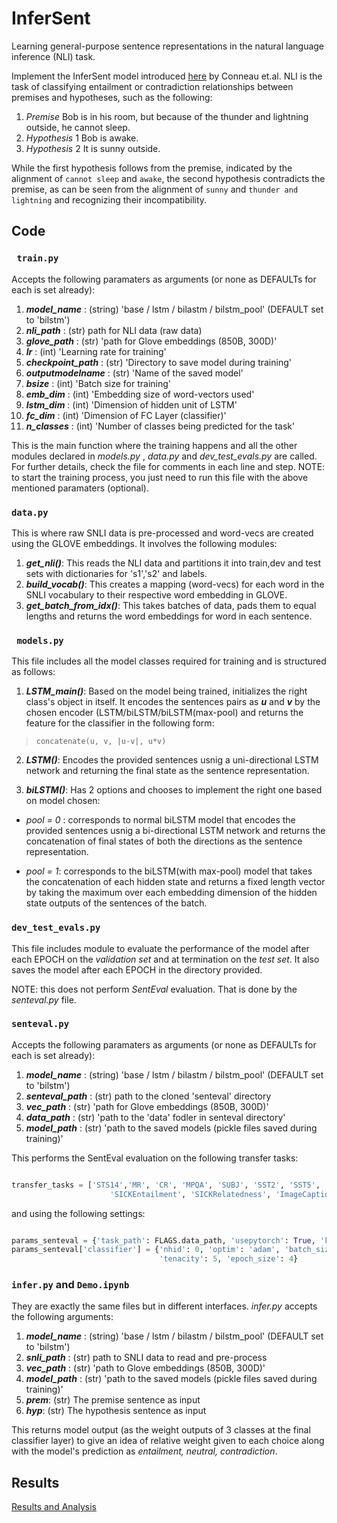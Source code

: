 # InferSent
Learning general-purpose sentence representations in the natural language inference (NLI) task.

Implement the InferSent model introduced [here](https://arxiv.org/abs/1705.02364) by Conneau et.al. 
NLI is the task of classifying entailment or contradiction relationships between premises and hypotheses, such as the following:

1. *Premise* Bob is in his room, but because of the thunder and lightning outside, he cannot sleep.
2. *Hypothesis* 1 Bob is awake.
3. *Hypothesis* 2 It is sunny outside.

While the first hypothesis follows from the premise, indicated by the alignment of `cannot sleep` and `awake`, the second hypothesis contradicts the premise, as can be seen from the alignment of `sunny` and `thunder and lightning` and recognizing their incompatibility.

## Code

### ``` train.py```

Accepts the following paramaters as arguments (or none as DEFAULTs for each is set already):
	
 1. ***model_name*** : (string) 'base / lstm / bilastm / bilstm_pool' (DEFAULT set to 'bilstm')
 2. ***nli_path*** : (str) path for NLI data (raw data)
 3. ***glove_path*** : (str) 'path for Glove embeddings (850B, 300D)'
 4. ***lr*** : (int) 'Learning rate for training'
 5. ***checkpoint_path*** : (str) 'Directory to save model during training'
 6. ***outputmodelname*** : (str) 'Name of the saved model'	
 7. ***bsize*** : (int) 'Batch size for training'
 8. ***emb_dim*** : (int) 'Embedding size of word-vectors used'
 9. ***lstm_dim*** : (int) 'Dimension of hidden unit of LSTM'
 10. ***fc_dim*** : (int) 'Dimension of FC Layer (classifier)'
 11. ***n_classes*** : (int) 'Number of classes being predicted for the task'

This is the main function where the training happens and all the other modules declared in *models.py* , *data.py* and *dev_test_evals.py* are called. For further details, check the file for comments in each line and step. NOTE: to start the training process, you just need to run this file with the above mentioned paramaters (optional).


### ```data.py```

This is where raw SNLI data is pre-processed and word-vecs are created using the GLOVE embeddings. It involves the following modules:

 1. ***get_nli()***: This reads the NLI data and partitions it into train,dev and test sets with dictionaries for 's1','s2' and labels.
 2. ***build_vocab()***: This creates a mapping (word-vecs) for each word in the SNLI vocabulary to their respective word embedding in GLOVE.
 3. ***get_batch_from_idx()***: This takes batches of data, pads them to equal lengths and returns the word embeddings for word in each sentence.
	

### ``` models.py```

This file includes all the model classes required for training and is structured as follows:

 1. ***LSTM_main()***: Based on the model being trained, initializes the right class's object in itself. It encodes the sentences pairs as ***u*** and ***v*** by the chosen encoder (LSTM/biLSTM/biLSTM(max-pool) and returns the feature for the classifier in the following form:

> ```concatenate(u, v, |u-v|, u*v)```

 2. ***LSTM()***: Encodes the provided sentences usnig a uni-directional LSTM network and returning the final state as the sentence representation.

 3. ***biLSTM()***: Has 2 options and chooses to implement the right one based on model chosen:

  - *pool = 0* : corresponds to normal biLSTM model that encodes the provided sentences usnig a bi-directional LSTM network and returns the concatenation of final states of both the directions as the sentence representation.
  
  - *pool = 1*: corresponds to the biLSTM(with max-pool) model that takes the concatenation of each hidden state and returns a fixed length vector by taking the maximum over each embedding dimension of the hidden state outputs of the sentences of the batch.
  
### ```dev_test_evals.py```

This file includes module to evaluate the performance of the model after each EPOCH on the *validation set* and at termination on the *test set*. It also saves the model after each EPOCH in the directory provided. 

NOTE: this does not perform *SentEval* evaluation. That is done by the *senteval.py* file.

### ```senteval.py```

Accepts the following paramaters as arguments (or none as DEFAULTs for each is set already):
	
 1. ***model_name*** : (string) 'base / lstm / bilastm / bilstm_pool' (DEFAULT set to 'bilstm')
 2. ***senteval_path*** : (str) path to the cloned 'senteval' directory
 3. ***vec_path*** : (str) 'path for Glove embeddings (850B, 300D)'
 4. ***data_path*** : (str) 'path to the 'data' fodler in senteval directory'
 5. ***model_path*** : (str) 'path to the saved models (pickle files saved during training)'
 
This performs the SentEval evaluation on the following transfer tasks:

```python

transfer_tasks = ['STS14','MR', 'CR', 'MPQA', 'SUBJ', 'SST2', 'SST5', 'TREC', 'MRPC',
                      'SICKEntailment', 'SICKRelatedness', 'ImageCaptionRetrieval']
```

and using the following settings:

```python

params_senteval = {'task_path': FLAGS.data_path, 'usepytorch': True, 'kfold': 10}
params_senteval['classifier'] = {'nhid': 0, 'optim': 'adam', 'batch_size': 64,
                                 'tenacity': 5, 'epoch_size': 4}
```
				 
### ```infer.py``` and ```Demo.ipynb```

They are exactly the same files but in different interfaces. *infer.py* accepts the following arguments:
	
 1. ***model_name*** : (string) 'base / lstm / bilastm / bilstm_pool' (DEFAULT set to 'bilstm')
 2. ***snli_path*** : (str) path to SNLI data to read and pre-process
 3. ***vec_path*** : (str) 'path to Glove embeddings (850B, 300D)'
 4. ***model_path*** : (str) 'path to the saved models (pickle files saved during training)'
 5. ***prem***: (str) The premise sentence as input
 6. ***hyp***: (str) The hypothesis sentence as input

This returns model output (as the weight outputs of 3 classes at the final classifier layer) to give an idea of relative weight given to each choice along with the model's prediction as *entailment, neutral, contradiction*.

## Results

[Results and Analysis](https://github.com/shaanchandra/Infersent/blob/master/SMNLS_Practical1_ShantanuChandra.pdf)






	
